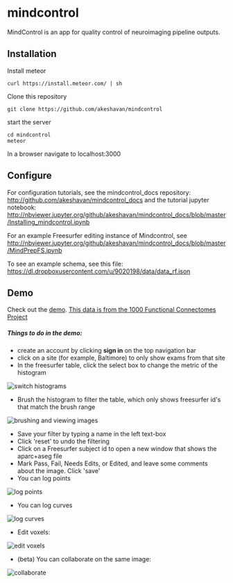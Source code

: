 # mindcontrol
MindControl is an app for quality control of neuroimaging pipeline outputs. 

## Installation

Install meteor 

```
curl https://install.meteor.com/ | sh
```

Clone this repository

```
git clone https://github.com/akeshavan/mindcontrol
```

start the server

```
cd mindcontrol
meteor
```

In a browser navigate to localhost:3000

## Configure
For configuration tutorials, see the mindcontrol_docs repository: http://github.com/akeshavan/mindcontrol_docs and the tutorial jupyter notebook: http://nbviewer.jupyter.org/github/akeshavan/mindcontrol_docs/blob/master/Installing_mindcontrol.ipynb

For an example Freesurfer editing instance of Mindcontrol, see http://nbviewer.jupyter.org/github/akeshavan/mindcontrol_docs/blob/master/MindPrepFS.ipynb

To see an example schema, see this file: https://dl.dropboxusercontent.com/u/9020198/data/data_rf.json

## Demo

Check out the [demo](http://mindcontrol.herokuapp.com/). [This data is from the 1000 Functional Connectomes Project](http://fcon_1000.projects.nitrc.org/fcpClassic/FcpTable.html)

##### Things to do in the demo:

* create an account by clicking **sign in** on the top navigation bar
* click on a site (for example, Baltimore) to only show exams from that site
* In the freesurfer table, click the select box to change the metric of the histogram

![switch histograms](http://dxugxjm290185.cloudfront.net/demo_gifs/histogram_switch.gif)

* Brush the histogram to filter the table, which only shows freesurfer id's that match the brush range 

![brushing and viewing images](http://dxugxjm290185.cloudfront.net/demo_gifs/histogram_brushing_and_image_viewing.gif)

* Save your filter by typing a name in the left text-box
* Click 'reset' to undo the filtering
* Click on a Freesurfer subject id to open a new window that shows the aparc+aseg file
* Mark Pass, Fail, Needs Edits, or Edited, and leave some comments about the image. Click 'save'
* You can log points

![log points](http://dxugxjm290185.cloudfront.net/demo_gifs/logLesion.gif)

* You can log curves

![log curves](http://dxugxjm290185.cloudfront.net/demo_gifs/logContour.gif)

* Edit voxels:

![edit voxels](http://dxugxjm290185.cloudfront.net/demo_gifs/dura_edit.gif)

* (beta) You can collaborate on the same image:

![collaborate](http://dxugxjm290185.cloudfront.net/demo_gifs/syncedViewers.gif)

